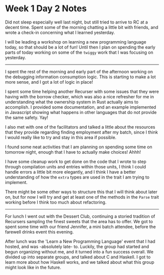 # Week 1 Day 2 Notes

Did not sleep especially well last night, but still tried to arrive to RC
at a decent time. Spent some of the morning chatting a little bit with
friends, and wrote a check-in concerning what I learned yesterday.

I will be leading a workshop on learning a new programming language today,
so that should be a lot of fun! Until then I plan on spending the early
parts of today working on some of the `twiggy` work that I was focusing on
yesterday.

---

I spent the rest of the morning and early part of the afternoon working on
the debugging information consumption logic. This is starting to make a lot
more sense, and I got a lot of logic in place!

I spent some time helping another Recurser with some issues that they were
having with the borrow checker, which was also a nice refresher for me in
understanding what the ownership system in Rust actually aims to accomplish.
I provided some documentation, and an example implemented in Javascript showing
what happens in other languages that do not provide the same safety. Yay!

I also met with one of the facilitators and talked a little about the resources
that they provide regarding finding employment after my batch, since I think
I would really like to try and stay in this area if possible.

I found some neat activities that I am planning on spending some time on
tomorrow night, enough that I have to actually make choices! Ahhh!

I have some cleanup work to get done on the code that I wrote to step through
compilation units and entries within those units, I think I could handle errors
a little bit more elegantly, and I think I have a better understanding of how
the `extra` types are used in the trait I am trying to implement.

There might be some other ways to structure this that I will think about later
on, but for now I will try and get at least one of the methods in the `Parse`
trait working before I think too much about refactoring.

---

For lunch I went out with the Dessert Club, continuing a storied tradition of
Recursers sampling the finest sweets that the area has to offer. We got to
spent some time with our friend Jennifer, a mini batch attendee, before the
farewell drinks event this evening.

After lunch was the 'Learn a New Programming Language' event that I had hosted,
and was -absolutely late- to. Luckily, the group had started and begun
organizing without me, and it turned into a fun success overall. We divided
up into separate groups, and talked about C and Haskell. I got to learn
more about how Haskell works, and we talked about what this group might
look like in the future.

